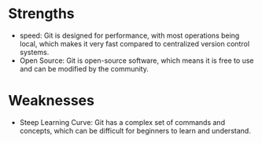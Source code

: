 # Strengths

- speed: Git is designed for performance, with most operations being local, which makes it very fast compared to centralized version control systems.
- Open Source: Git is open-source software, which means it is free to use and can be modified by the community.

# Weaknesses

- Steep Learning Curve: Git has a complex set of commands and concepts, which can be difficult for beginners to learn and understand.